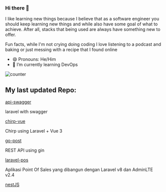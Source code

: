 ### Hi there 👋
I like learning new things because I believe that as a software engineer you should keep learning new things and while also have some goal of what to achieve. After all, stacks that being used are always have something new to offer.

Fun facts, while I'm not crying doing coding I love listening to a podcast and baking or just messing with a recipe that  I found online
- 😄 Pronouns: He/Him
- 🌱 I’m currently learning DevOps


![counter](https://ene3oosohyebu4a.m.pipedream.net)


## My last updated Repo:

[api-swagger](https://github.com/metagenes/api-swagger)

laravel with swagger

[chirp-vue](https://github.com/metagenes/chirp-vue)

Chirp using Laravel + Vue 3

[go-post](https://github.com/metagenes/go-post)

REST API using gin

[laravel-pos](https://github.com/metagenes/laravel-pos)

Aplikasi Point Of Sales yang dibangun dengan Laravel v8 dan AdminLTE v2.4

[nestJS](https://github.com/metagenes/nestJS)



